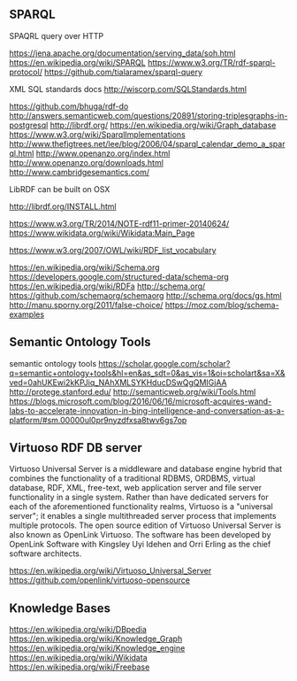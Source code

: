 
SPARQL
------

SPAQRL query over HTTP

https://jena.apache.org/documentation/serving_data/soh.html
https://en.wikipedia.org/wiki/SPARQL
https://www.w3.org/TR/rdf-sparql-protocol/
https://github.com/tialaramex/sparql-query

XML SQL standards docs
http://wiscorp.com/SQLStandards.html

https://github.com/bhuga/rdf-do
http://answers.semanticweb.com/questions/20891/storing-triplesgraphs-in-postgresql
http://librdf.org/
https://en.wikipedia.org/wiki/Graph_database
https://www.w3.org/wiki/SparqlImplementations
http://www.thefigtrees.net/lee/blog/2006/04/sparql_calendar_demo_a_sparql.html
http://www.openanzo.org/index.html
http://www.openanzo.org/downloads.html
http://www.cambridgesemantics.com/

LibRDF can be built on OSX

http://librdf.org/INSTALL.html

https://www.w3.org/TR/2014/NOTE-rdf11-primer-20140624/
https://www.wikidata.org/wiki/Wikidata:Main_Page

https://www.w3.org/2007/OWL/wiki/RDF_list_vocabulary

https://en.wikipedia.org/wiki/Schema.org
https://developers.google.com/structured-data/schema-org
https://en.wikipedia.org/wiki/RDFa
http://schema.org/
https://github.com/schemaorg/schemaorg
http://schema.org/docs/gs.html
http://manu.sporny.org/2011/false-choice/
https://moz.com/blog/schema-examples


Semantic Ontology Tools
-----------------------

semantic ontology tools
https://scholar.google.com/scholar?q=semantic+ontology+tools&hl=en&as_sdt=0&as_vis=1&oi=scholart&sa=X&ved=0ahUKEwi2kKPJiq_NAhXMLSYKHducDSwQgQMIGjAA
http://protege.stanford.edu/
http://semanticweb.org/wiki/Tools.html
https://blogs.microsoft.com/blog/2016/06/16/microsoft-acquires-wand-labs-to-accelerate-innovation-in-bing-intelligence-and-conversation-as-a-platform/#sm.00000ul0pr9nyzdfxsa8twv6gs7op

Virtuoso RDF DB server
----------------------

Virtuoso Universal Server is a middleware and database engine hybrid
that combines the functionality of a traditional RDBMS, ORDBMS,
virtual database, RDF, XML, free-text, web application server and
file server functionality in a single system. Rather than have
dedicated servers for each of the aforementioned functionality
realms, Virtuoso is a "universal server"; it enables a single
multithreaded server process that implements multiple protocols.
The open source edition of Virtuoso Universal Server is also known
as OpenLink Virtuoso. The software has been developed by OpenLink
Software with Kingsley Uyi Idehen and Orri Erling as the chief
software architects.

https://en.wikipedia.org/wiki/Virtuoso_Universal_Server
https://github.com/openlink/virtuoso-opensource

Knowledge Bases
----------------

https://en.wikipedia.org/wiki/DBpedia
https://en.wikipedia.org/wiki/Knowledge_Graph
https://en.wikipedia.org/wiki/Knowledge_engine
https://en.wikipedia.org/wiki/Wikidata
https://en.wikipedia.org/wiki/Freebase

<!-- vim: set autoindent expandtab sw=4 syntax=markdown: -->

